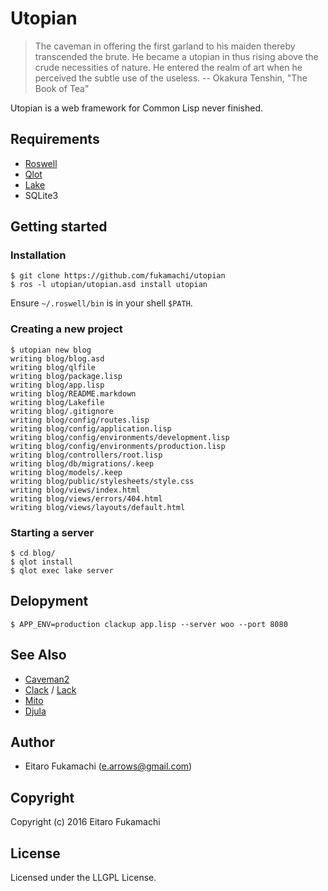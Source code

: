 # Utopian

> The caveman in offering the first garland to his maiden thereby transcended the brute. He became a utopian in thus rising above the crude necessities of nature. He entered the realm of art when he perceived the subtle use of the useless.
> -- Okakura Tenshin, "The Book of Tea"

Utopian is a web framework for Common Lisp never finished.

## Requirements

* [Roswell](https://github.com/roswell/roswell)
* [Qlot](https://github.com/fukamachi/qlot)
* [Lake](https://github.com/takagi/lake)
* SQLite3

## Getting started

### Installation

```
$ git clone https://github.com/fukamachi/utopian
$ ros -l utopian/utopian.asd install utopian
```

Ensure `~/.roswell/bin` is in your shell `$PATH`.

### Creating a new project

```
$ utopian new blog
writing blog/blog.asd
writing blog/qlfile
writing blog/package.lisp
writing blog/app.lisp
writing blog/README.markdown
writing blog/Lakefile
writing blog/.gitignore
writing blog/config/routes.lisp
writing blog/config/application.lisp
writing blog/config/environments/development.lisp
writing blog/config/environments/production.lisp
writing blog/controllers/root.lisp
writing blog/db/migrations/.keep
writing blog/models/.keep
writing blog/public/stylesheets/style.css
writing blog/views/index.html
writing blog/views/errors/404.html
writing blog/views/layouts/default.html
```

### Starting a server

```
$ cd blog/
$ qlot install
$ qlot exec lake server
```

## Delopyment

```
$ APP_ENV=production clackup app.lisp --server woo --port 8080
```

## See Also

* [Caveman2](https://github.com/fukamachi/caveman)
* [Clack](http://clacklisp.org) / [Lack](https://github.com/fukamachi/lack)
* [Mito](https://github.com/fukamachi/mito)
* [Djula](https://github.com/mmontone/djula)

## Author

* Eitaro Fukamachi (e.arrows@gmail.com)

## Copyright

Copyright (c) 2016 Eitaro Fukamachi

## License

Licensed under the LLGPL License.
